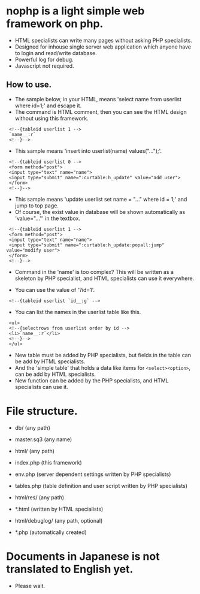 # nophp is a light simple web framework on php.

- HTML specialists can write many pages without asking PHP specialists.
- Designed for inhouse single server web application which anyone have to login and read/write database.
- Powerful log for debug.
- Javascript not required.

## How to use.

- The sample below, in your HTML, means 'select name from userlist where id=1;' and escape it.
- The command is HTML comment, then you can see the HTML design without using this framework.
```
 <!--{tableid userlist 1 -->
 `name__:r`
 <!--}-->
```

- This sample means 'insert into userlist(name) values("...");'.
```
 <!--{tableid userlist 0 -->
 <form method="post">
 <input type="text" name="name">
 <input type="submit" name=":curtable:h_update" value="add user">
 </form>
 <!--}-->
```

- This sample means 'update userlist set name = "..." where id = 1;' and jump to top page.
- Of course, the exist value in database will be shown automatically as 'value="..."' in the textbox.
```
 <!--{tableid userlist 1 -->
 <form method="post">
 <input type="text" name="name">
 <input type="submit" name=":curtable:h_update:popall:jump" value="modify user">
 </form>
 <!--}-->
```

- Command in the 'name' is too complex? This will be written as a skeleton by PHP specialist, and HTML specialists can use it everywhere.

- You can use the value of '?id=1'.
```
 <!--{tableid userlist `id__:g` -->
```

- You can list the names in the userlist table like this.
```
 <ul>
 <!--{selectrows from userlist order by id -->
 <li>`name__:r`</li>
 <!--}-->
 </ul>
```

- New table must be added by PHP specialists, but fields in the table can be add by HTML specialists.
- And the 'simple table' that holds a data like items for ``<select><option>``, can be add by HTML specialists.
- New function can be added by the PHP specialists, and HTML specialists can use it.

# File structure.

- db/ (any path)
 - master.sq3 (any name)

- html/ (any path)
 - index.php (this framework)
 - env.php (server dependent settings written by PHP specialists)
 - tables.php (table definition and user script written by PHP specialists)

- html/res/ (any path)
 - *.html (written by HTML specialists)

- html/debuglog/ (any path, optional)
 - *.php (automatically created)

# Documents in Japanese is not translated to English yet.

- Please wait.
